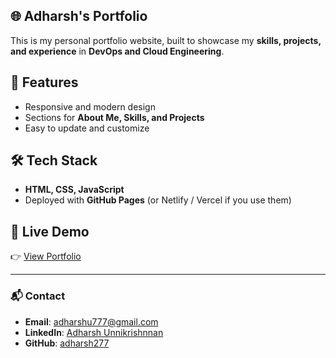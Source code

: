 ## 🌐 Adharsh's Portfolio

This is my personal portfolio website, built to showcase my **skills, projects, and experience** in **DevOps and Cloud Engineering**.  

## 🚀 Features
- Responsive and modern design  
- Sections for **About Me, Skills, and Projects**  
- Easy to update and customize  

## 🛠️ Tech Stack
- **HTML, CSS, JavaScript**  
- Deployed with **GitHub Pages** (or Netlify / Vercel if you use them)  

## 📌 Live Demo
👉 [View Portfolio](adharsh-portfolio-omega.vercel.app)

---

### 📬 Contact
- **Email**: adharshu777@gmail.com  
- **LinkedIn**: [Adharsh Unnikrishnnan](https://www.linkedin.com/in/adharsh277/)  
- **GitHub**: [adharsh277](https://github.com/adharsh277)  
